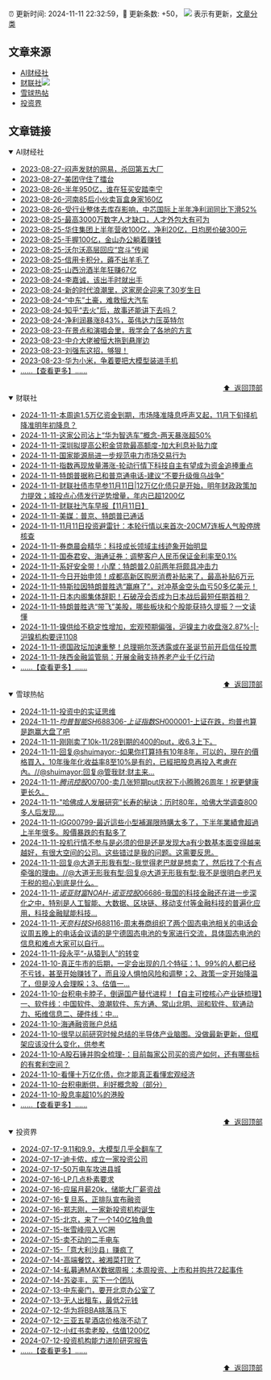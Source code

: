 ##

:alarm_clock: 更新时间: 2024-11-11 22:32:59，:rocket: 更新条数: +50， ![](/assets/dot.png) 表示有更新，[文章分类](/TAGS.md)

## 文章来源

- [AI财经社](#ai财经社)  
- [财联社](#财联社)![](/assets/dot.png)   
- [雪球热帖](#雪球热帖)  
- [投资界](#投资界)  

## 文章链接

<details open>
<summary id="ai财经社">
 AI财经社
</summary>


- [2023-08-27-闷声发财的网易，杀回第五大厂](https://www.aicaijing.com.cn/article/18610)  
- [2023-08-27-美团守住了擂台](https://www.aicaijing.com.cn/article/18611)  
- [2023-08-26-半年950亿，谁在狂买安踏李宁](https://www.aicaijing.com.cn/article/18607)  
- [2023-08-26-河南85后小伙卖盲盒身家160亿](https://www.aicaijing.com.cn/article/18608)  
- [2023-08-26-受行业整体去库存影响，中芯国际上半年净利润同比下滑52%](https://www.aicaijing.com.cn/article/18609)  
- [2023-08-25-最高3000万数字人才缺口，人才外包大有可为](https://www.aicaijing.com.cn/article/18601)  
- [2023-08-25-华住集团上半年营收100亿，净利20亿，日均房价破300元](https://www.aicaijing.com.cn/article/18602)  
- [2023-08-25-手握100亿，金山办公躺着赚钱](https://www.aicaijing.com.cn/article/18603)  
- [2023-08-25-沃尔沃高层回应“宫斗”传闻](https://www.aicaijing.com.cn/article/18604)  
- [2023-08-25-信用卡积分，薅不出羊毛了](https://www.aicaijing.com.cn/article/18605)  
- [2023-08-25-山西汾酒半年狂赚67亿](https://www.aicaijing.com.cn/article/18606)  
- [2023-08-24-李嘉诚，该出手时就出手](https://www.aicaijing.com.cn/article/18596)  
- [2023-08-24-新的时代浪潮里，这家房企迎来了30岁生日](https://www.aicaijing.com.cn/article/18597)  
- [2023-08-24-“中东”土豪，难救恒大汽车](https://www.aicaijing.com.cn/article/18598)  
- [2023-08-24-知乎“去火”后，故事还能讲下去吗？](https://www.aicaijing.com.cn/article/18599)  
- [2023-08-24-净利润暴涨843%，英伟达力压英特尔](https://www.aicaijing.com.cn/article/18600)  
- [2023-08-23-在景点和演唱会里，我学会了各地的方言](https://www.aicaijing.com.cn/article/18591)  
- [2023-08-23-中介大佬被恒大拖到悬崖边](https://www.aicaijing.com.cn/article/18592)  
- [2023-08-23-刘强东这招，够狠！](https://www.aicaijing.com.cn/article/18593)  
- [2023-08-23-华为小米，争着要把大模型装进手机](https://www.aicaijing.com.cn/article/18594)  
- [......【查看更多】......](/details/AI财经社.md)

<div align="right"><a href="#文章来源">⬆ &nbsp;返回顶部</a></div>
</details>

<details open>
<summary id="财联社">
 财联社
</summary>


- [2024-11-11-本周逾1.5万亿资金到期，市场降准降息呼声又起，11月下旬择机降准明年初降息？](https://www.cls.cn/detail/1854534)  
- [2024-11-11-这家公司沾上“华为智选车”概念-两天暴涨超50%](https://www.cls.cn/detail/1854540)  
- [2024-11-11-深圳拟提高公积金贷款最高额度-加大利息补贴力度](https://www.cls.cn/detail/1854471)  
- [2024-11-11-国家能源局进一步规范电力市场交易行为](https://www.cls.cn/detail/1854419)  
- [2024-11-11-指数再现放量滞涨-轮动行情下科技自主有望成为资金追捧重点](https://www.cls.cn/detail/1854324)  
- [2024-11-11-特朗普据称已和普京通电话-建议“不要升级俄乌战争”](https://www.cls.cn/detail/1854414)  
- [2024-11-11-财联社债市早参11月11日|12万亿化债只是开始，明年财政政策加力提效；城投点心债发行逆势增量，年内已超1200亿](https://www.cls.cn/detail/1854273)  
- [2024-11-11-财联社汽车早报【11月11日】](https://www.cls.cn/detail/1854274)  
- [2024-11-11-美媒：普京、特朗普已通话](https://www.cls.cn/detail/1854252)  
- [2024-11-11-11月11日投资避雷针：本轮行情以来首次-20CM7连板人气股停牌核查](https://www.cls.cn/detail/1854255)  
- [2024-11-11-券商晨会精华：科技成长领域主线迹象开始明显](https://www.cls.cn/detail/1854264)  
- [2024-11-11-国泰君安、海通证券：调整客户人民币保证金利率至0.1%](https://www.cls.cn/detail/1854266)  
- [2024-11-11-系好安全带！小摩：特朗普2.0前两年将颇具冲击力](https://www.cls.cn/detail/1854275)  
- [2024-11-11-今日开始申领！成都高新区购房消费补贴来了，最高补贴6万元](https://www.cls.cn/detail/1854294)  
- [2024-11-11-特斯拉因特朗普胜选“赢麻了”，对冲基金空头血亏50多亿美元！](https://www.cls.cn/detail/1854291)  
- [2024-11-11-日本内阁集体辞职！石破茂会否成为日本战后最短任期首相？](https://www.cls.cn/detail/1854388)  
- [2024-11-11-特朗普胜选“带飞”美股，哪些板块和个股能获持久提振？一文读懂](https://www.cls.cn/detail/1854423)  
- [2024-11-11-镍供给不稳定性增加，宏观预期偏强，沪镍主力收盘涨2.87%-|-沪镍机构要评1108](https://www.cls.cn/detail/1853134)  
- [2024-11-11-德国政坛加速重整！总理朔尔茨透露或在圣诞节前开启信任投票](https://www.cls.cn/detail/1854479)  
- [2024-11-11-陕西金融监管局：开展金融支持养老产业千亿行动](https://www.cls.cn/detail/1854538)  
- [......【查看更多】......](/details/财联社.md)

<div align="right"><a href="#文章来源">⬆ &nbsp;返回顶部</a></div>
</details>

<details open>
<summary id="雪球热帖">
 雪球热帖
</summary>


- [2024-11-11-投资中的实证思维](https://xueqiu.com/8632046745/312204606)  
- [2024-11-11-$均普智能SH688306$-$上证指数SH000001$-上证在跌，均普也算是跑赢大盘了吧](https://xueqiu.com/7207279964/312107624)  
- [2024-11-11-刚刚卖了10k-11/28到期的400的put，收6.3上下。](https://xueqiu.com/1247347556/312100482)  
- [2024-11-11-回复@shuimayor:-如果你打算持有10年8年，可以的，現在的價格買入，10年後年化收益率8至10%是有的，已經把股息再投入考慮在內。//@shuimayor:回复@管我财:财主来...](https://xueqiu.com/9650668145/312095553)  
- [2024-11-11-$腾讯控股00700$-卖几张短期put庆祝下小腾腾26周年！祝更健康更长久。](https://xueqiu.com/9073990568/312095517)  
- [2024-11-11-"哈佛成人发展研究"长寿的秘诀：历时80年，哈佛大学调查800多人后发现....](https://xueqiu.com/2524803655/312086333)  
- [2024-11-11-$IGG00799$-最近這些小型補漏限時購太多了，下半年業績會超過上半年很多。股價暴跌的有點多了](https://xueqiu.com/9650668145/312091726)  
- [2024-11-11-投机行情不参与是必须的但是还是发现大a有少数基本面变得越来越好，有很大空间的公司。这些错过是我的问题。这需要反思。](https://xueqiu.com/9887656769/312094564)  
- [2024-11-11-回复@大道无形我有型:-我觉得老巴就是想卖了，然后找了个有点牵强的理由。//@大道无形我有型:回复@大道无形我有型:我不是很明白老巴关于税的担心到底是什么。](https://xueqiu.com/1247347556/312105936)  
- [2024-11-11-$诺亚财富NOAH$-$诺亚控股06686$-我国的科技金融还在进一步深化之中，特别是人工智能、大数据、区块链、移动支付等金融科技的普遍化应用，科技金融赋能科技...](https://xueqiu.com/9236254051/312147212)  
- [2024-11-11-$天奈科技SH688116$-周末券商组织了两个固态电池相关的电话会议周五晚上的电话会议请的是宁德固态电池的专家进行交流，具体固态电池的信息和难点大家可以自行...](https://xueqiu.com/9273377073/312071259)  
- [2024-11-11-段永平“-从猿到人”的转变](https://xueqiu.com/5884684406/312119860)  
- [2024-11-10-真正牛市的后期，一定会出现的几个特征：1、99%的人都已经不亏钱，甚至开始赚钱了，而且没人惧怕风险和调整；2、政策一定开始降温了，但是没人会理睬；3、估值一...](https://xueqiu.com/4542334531/311997990)  
- [2024-11-10-台积电卡脖子，倒逼国产替代进程！【自主可控核心产业链梳理】一、软件线：中国软件、浪潮软件、东方通、常山北明、润和软件、软通动力、拓维信息二、硬件线：中...](https://xueqiu.com/4240950654/312008463)  
- [2024-11-10-海通融资账户总结](https://xueqiu.com/6876843497/312001226)  
- [2024-11-10-很早以前研究时候总结的半导体产业脑图。没做最新更新，但框架应该没什么变化，供参考](https://xueqiu.com/5235921801/312010293)  
- [2024-11-10-A股石锤并购全梳理-：目前每家公司买的资产如何，还有哪些标的有套利空间？](https://xueqiu.com/3576712780/312011954)  
- [2024-11-10-看懂十万亿化债，你才能真正看懂宏观经济](https://xueqiu.com/7318086163/311999302)  
- [2024-11-10-台积电断供，利好概念股（部分）](https://xueqiu.com/3119009799/312011428)  
- [2024-11-10-股息率超10%的港股](https://xueqiu.com/2518215040/312039711)  
- [......【查看更多】......](/details/雪球热帖.md)

<div align="right"><a href="#文章来源">⬆ &nbsp;返回顶部</a></div>
</details>

<details open>
<summary id="投资界">
 投资界
</summary>


- [2024-07-17-9.11和9.9，大模型几乎全翻车了](https://posts.careerengine.us/p/6697778c44726b29bffa3a09)  
- [2024-07-17-迪卡侬，成立一家投资公司](https://posts.careerengine.us/p/6697778c44726b29bffa3a01)  
- [2024-07-17-50万电车攻进县城](https://posts.careerengine.us/p/6697779c831e1d29eea44253)  
- [2024-07-16-LP几点朴素要求](https://posts.careerengine.us/p/669636a8720ed522248054dc)  
- [2024-07-16-应届月薪20k，储能大厂薪资战](https://posts.careerengine.us/p/669636a8720ed522248054d4)  
- [2024-07-16-复旦系，正排队宣布融资](https://posts.careerengine.us/p/66963699cb38e136a496986c)  
- [2024-07-16-郑志刚，一家新投资机构诞生](https://posts.careerengine.us/p/66963699cb38e136a4969874)  
- [2024-07-15-北京，来了一个140亿独角兽](https://posts.careerengine.us/p/6694db59a0c3ac562b61f9af)  
- [2024-07-15-张雪峰闯入VC圈](https://posts.careerengine.us/p/6694db59a0c3ac562b61f9b7)  
- [2024-07-15-卖不动的二手电车](https://posts.careerengine.us/p/6694db6836b2f1565d9b541a)  
- [2024-07-15-「意大利沙县」赚疯了](https://posts.careerengine.us/p/6694db6836b2f1565d9b5422)  
- [2024-07-14-高端餐饮，被湘菜打败了](https://posts.careerengine.us/p/6693862333c6e710d0bf9dc4)  
- [2024-07-14-私募通MAX数据周报：本周投资、上市和并购共72起事件](https://posts.careerengine.us/p/6693862333c6e710d0bf9dcc)  
- [2024-07-14-苏姿丰，买下一个团队](https://posts.careerengine.us/p/6693861481427510b2b9c123)  
- [2024-07-13-中东豪门，要开北京办公室了](https://posts.careerengine.us/p/66922794a876f80d113b51fe)  
- [2024-07-13-无人出租车，最低2元钱](https://posts.careerengine.us/p/669227b82202ae0dfac5d713)  
- [2024-07-12-华为将BBA挑落马下](https://posts.careerengine.us/p/6690a6c68082df14ead7eaac)  
- [2024-07-12-三亚五星酒店价格涨不动了](https://posts.careerengine.us/p/6690a6c68082df14ead7eaa4)  
- [2024-07-12-小红书卖老股，估值1200亿](https://posts.careerengine.us/p/6690a6b756b00014bcc00e8f)  
- [2024-07-12-投资机构能力进阶研究报告](https://posts.careerengine.us/p/6690a6b756b00014bcc00e87)  
- [......【查看更多】......](/details/投资界.md)

<div align="right"><a href="#文章来源">⬆ &nbsp;返回顶部</a></div>
</details>
